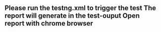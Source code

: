 Please run the testng.xml to trigger the test
The report will generate in the test-ouput
Open report with chrome browser
----------------------------------------
